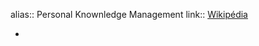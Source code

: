 alias:: Personal Knownledge Management
link:: [Wikipédia](https://en.wikipedia.org/wiki/Personal_knowledge_management)

-